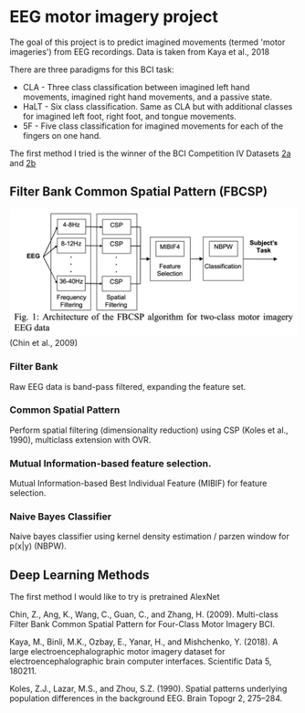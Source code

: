 # EEG motor imagery project

The goal of this project is to predict imagined movements (termed 'motor imageries') from EEG recordings. Data is taken from Kaya et al., 2018

There are three paradigms for this BCI task:

* CLA - Three class classification between imagined left hand movements, imagined right hand movements, and a passive state.
* HaLT - Six class classification. Same as CLA but with additional classes for imagined left foot, right foot, and tongue movements.
* 5F - Five class classification for imagined movements for each of the fingers on one hand.

The first method I tried is the winner of the BCI Competition IV Datasets [2a](http://www.bbci.de/competition/iv/results/#dataset2a) and [2b](http://www.bbci.de/competition/iv/results/#dataset2b)

## Filter Bank Common Spatial Pattern (FBCSP)

![FBCSP](https://github.com/AsaBarthMaron/asabarthmaron.github.io/blob/master/files/FBCSP.png)
(Chin et al., 2009)

### Filter Bank
Raw EEG data is band-pass filtered, expanding the feature set.

### Common Spatial Pattern
Perform spatial filtering (dimensionality reduction) using CSP (Koles et al., 1990), multiclass extension with OVR.

### Mutual Information-based feature selection.
Mutual Information-based Best Individual Feature (MIBIF) for feature selection. 

### Naive Bayes Classifier
Naive bayes classifier using kernel density estimation / parzen window for p(x|y) (NBPW).


## Deep Learning Methods
The first method I would like to try is pretrained AlexNet


Chin, Z., Ang, K., Wang, C., Guan, C., and Zhang, H. (2009). 
    Multi-class Filter Bank Common Spatial Pattern for Four-Class Motor 
    Imagery BCI.
    
Kaya, M., Binli, M.K., Ozbay, E., Yanar, H., and Mishchenko, Y. (2018). 
    A large electroencephalographic motor imagery dataset for 
    electroencephalographic brain computer interfaces. 
    Scientific Data 5, 180211.

Koles, Z.J., Lazar, M.S., and Zhou, S.Z. (1990). Spatial patterns 
    underlying population differences in the background EEG. Brain 
    Topogr 2, 275–284.

